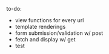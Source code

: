 to-do:

- view functions for every url
- template renderings
- form submission/validation w/ post
- fetch and display w/ get
- test